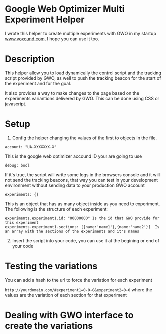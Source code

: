 Google Web Optimizer Multi Experiment Helper
============================================
I wrote this helper to create multiple experiments with GWO in my startup www.voxound.com, I hope you can use it too.

Description
===========
This helper allow you to load dynamically the control script and the tracking script provided by GWO, as well to push the tracking beacon for the start of the experiment and for the goal.

It also provides a way to make changes to the page based on the experiments variantions delivered by GWO. This can be done using CSS or javascript.

Setup
=====
1) Config the helper changing the values of the first to objects in the file.

`account: "UA-XXXXXXX-X"`

This is the google web optimizer accound ID your are going to use

`debug: bool`

If it's true, the script will write some logs in the browsers console and it will not send the tracking beacons, that way you can test in your development environment without sending data to your production GWO account

`experiments: {}`

This is an object that has as many object inside as you need to experiment. The following is the structure of each experiment:

	experiments.experiment1.id: "00000000" Is the id that GWO provide for this experiment
	experiments.experiment1.sections: [{name:'name1'},{name:'name2'}]  Is an array with the sections of the experiments and it's names

2) Insert the script into your code, you can use it at the begining or end of your code

	<script src="/gwo_helper.js"></script>


Testing the variations
=====================
You can add a hash to the url to force the variation for each experiment

`http://yourdomain.com/#experiment1=0-0-0&experiment2=0-0`
where the values are the variation of each section for that experiment

Dealing with GWO interface to create the variations
===================================================
